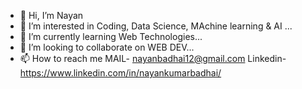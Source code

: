 - 👋 Hi, I’m Nayan
- 👀 I’m interested in Coding, Data Science, MAchine learning & AI ...
- 🌱 I’m currently learning Web Technologies...
- 💞️ I’m looking to collaborate on WEB DEV...
- 📫 How to reach me MAIL- nayanbadhai12@gmail.com
                     Linkedin- https://www.linkedin.com/in/nayankumarbadhai/


